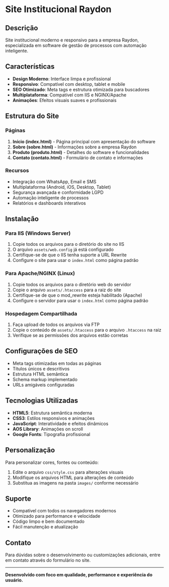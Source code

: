 # Site Institucional Raydon

## Descrição
Site institucional moderno e responsivo para a empresa Raydon, especializada em software de gestão de processos com automação inteligente.

## Características
- **Design Moderno**: Interface limpa e profissional
- **Responsivo**: Compatível com desktop, tablet e mobile
- **SEO Otimizado**: Meta tags e estrutura otimizada para buscadores
- **Multiplataforma**: Compatível com IIS e NGINX/Apache
- **Animações**: Efeitos visuais suaves e profissionais

## Estrutura do Site

### Páginas
1. **Início (index.html)** - Página principal com apresentação do software
2. **Sobre (sobre.html)** - Informações sobre a empresa Raydon
3. **Produto (produto.html)** - Detalhes do software e funcionalidades
4. **Contato (contato.html)** - Formulário de contato e informações

### Recursos
- Integração com WhatsApp, Email e SMS
- Multiplataforma (Android, iOS, Desktop, Tablet)
- Segurança avançada e conformidade LGPD
- Automação inteligente de processos
- Relatórios e dashboards interativos

## Instalação

### Para IIS (Windows Server)
1. Copie todos os arquivos para o diretório do site no IIS
2. O arquivo `assets/web.config` já está configurado
3. Certifique-se de que o IIS tenha suporte a URL Rewrite
4. Configure o site para usar o `index.html` como página padrão

### Para Apache/NGINX (Linux)
1. Copie todos os arquivos para o diretório web do servidor
2. Copie o arquivo `assets/.htaccess` para a raiz do site
3. Certifique-se de que o mod_rewrite esteja habilitado (Apache)
4. Configure o servidor para usar o `index.html` como página padrão

### Hospedagem Compartilhada
1. Faça upload de todos os arquivos via FTP
2. Copie o conteúdo de `assets/.htaccess` para o arquivo `.htaccess` na raiz
3. Verifique se as permissões dos arquivos estão corretas

## Configurações de SEO
- Meta tags otimizadas em todas as páginas
- Títulos únicos e descritivos
- Estrutura HTML semântica
- Schema markup implementado
- URLs amigáveis configuradas

## Tecnologias Utilizadas
- **HTML5**: Estrutura semântica moderna
- **CSS3**: Estilos responsivos e animações
- **JavaScript**: Interatividade e efeitos dinâmicos
- **AOS Library**: Animações on scroll
- **Google Fonts**: Tipografia profissional

## Personalização
Para personalizar cores, fontes ou conteúdo:
1. Edite o arquivo `css/style.css` para alterações visuais
2. Modifique os arquivos HTML para alterações de conteúdo
3. Substitua as imagens na pasta `images/` conforme necessário

## Suporte
- Compatível com todos os navegadores modernos
- Otimizado para performance e velocidade
- Código limpo e bem documentado
- Fácil manutenção e atualização

## Contato
Para dúvidas sobre o desenvolvimento ou customizações adicionais, entre em contato através do formulário no site.

---
**Desenvolvido com foco em qualidade, performance e experiência do usuário.**

